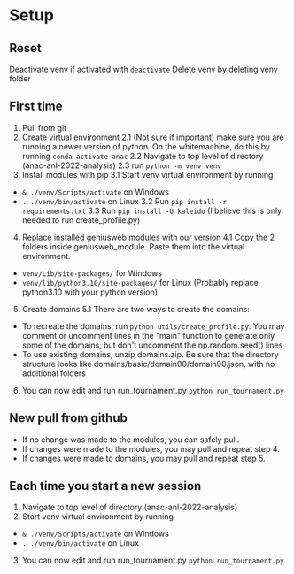 # Setup

## Reset

Deactivate venv if activated with `deactivate`
Delete venv by deleting venv folder

## First time

1. Pull from git
2. Create virtual environment
  2.1 (Not sure if important) make sure you are running a newer version of python. 
      On the whitemachine, do this by running `conda activate anac`
  2.2 Navigate to top level of directory (anac-anl-2022-analysis)
  2.3 run `python -m venv venv`
3. Install modules with pip
  3.1 Start venv virtual environment by running 
  - `& ./venv/Scripts/activate` on Windows
  - `. ./venv/bin/activate` on Linux
  3.2 Run `pip install -r requirements.txt`
  3.3 Run `pip install -U kaleido` (I believe this is only needed to run create_profile.py)
4. Replace installed geniusweb modules with our version
  4.1 Copy the 2 folders inside geniusweb_module. Paste them into the virtual environment.
  - `venv/Lib/site-packages/` for Windows
  - `venv/lib/python3.10/site-packages/` for Linux (Probably replace python3.10 with your python version)
5. Create domains
  5.1 There are two ways to create the domains:
  - To recreate the domains, run `python utils/create_profile.py`.
    You may comment or uncomment lines in the "main" function to generate only some of the domains, 
	but don't uncomment the np.random.seed() lines
  - To use existing domains, unzip domains.zip. Be sure that the directory structure 
    looks like domains/basic/domain00/domain00.json, with no additional folders
6. You can now edit and run run_tournament.py `python run_tournament.py`

## New pull from github

- If no change was made to the modules, you can safely pull.
- If changes were made to the modules, you may pull and repeat step 4. 
- If changes were made to domains, you may pull and repeat step 5.

## Each time you start a new session

1. Navigate to top level of directory (anac-anl-2022-analysis)
2. Start venv virtual environment by running 
  - `& ./venv/Scripts/activate` on Windows
  - `. ./venv/bin/activate` on Linux
3. You can now edit and run run_tournament.py `python run_tournament.py`